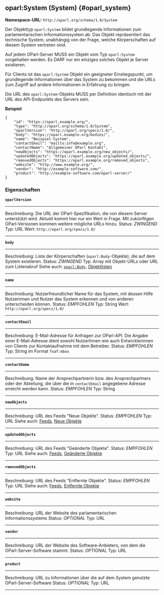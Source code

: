 oparl:System (System)   {#oparl_system}
--------------------

**Namespace-URL:** `http://oparl.org/schema/1.0/System`

Der Objekttyp `oparl:System` bildet grundlegende Informationen zum
parlamentarischen Informationssystem ab. Das Objekt repräsentiert
das technische System, unabhängig von der Frage, welche Körperschaften
auf diesem System vertreten sind.

Auf jedem OParl-Server MUSS ein Objekt vom Typ `oparl:System` vorgehalten
werden. Es DARF nur ein einziges solches Objekt je Server existieren.

Für Clients ist das `oparl:System` Objekt ein geeigneter Einstiegspunkt,
um grundlegende Informationen über das System zu bekommen und die URLs
zum Zugriff auf andere Informationen in Erfahrung zu bringen.

Die URL des `oparl:System`-Objekts MUSS per Definition identisch mit
der URL des API-Endpunkts des Servers sein.

**Beispiel**

~~~~~  {#system_ex2 .json}
{
    "id": "https://oparl.example.org/",
    "type": "http://oparl.org/schema/1.0/System",
    "oparlVersion": "http://oparl.org/specs/1.0/",
    "body": "https://oparl.example.org/bodies/",
    "name": "Beispiel-System",
    "contactEmail": "mailto:info@example.org",
    "contactName": "Allgemeiner OParl Kontakt",
    "newObjects": "https://oparl.example.org/new_objects/",
    "updatedObjects": "https://oparl.example.org/updated_objects/",
    "removedObjects": "https://oparl.example.org/removed_objects",
    "website": "http://www.example.org/",
    "vendor": "http://example-software.com/",
    "product": "http://example-software.com/oparl-server/"
}
~~~~~


### Eigenschaften

**`oparlVersion`**

-------------   -------------------------------------------------------
Beschreibung:   Die URL der OParl-Spezifikation, die von diesem Server
                unterstützt wird. Aktuell kommt hier nur ein Wert in
                Frage. Mit zukünftigen OParl-Versionen kommen weitere
                mögliche URLs hinzu.
Status:         _ZWINGEND_
Typ:            URL
Wert:           `http://oparl.org/specs/1.0/`
-------------   -------------------------------------------------------

**`body`**

-------------   -------------------------------------------------------
Beschreibung:   Liste der Körperschaften (`oparl:Body`-Objekte), die
                auf dem System existieren.
Status:         _ZWINGEND_
Typ:            Array mit Objekt-URLs oder URL zum Listenabruf
Siehe auch:     [`oparl:Body`](#oparl_body), [Objektlisten](#objektlisten)
-------------   -------------------------------------------------------

**`name`**

-------------   -------------------------------------------------------
Beschreibung:   Nutzerfreundlicher Name für das System, mit dessen
                Hilfe Nutzerinnen und Nutzer das System erkennen und
                von anderen unterscheiden können.
Status:         _EMPFOHLEN_
Typ:            String
Wert:           `http://oparl.org/specs/1.0/`
-------------   -------------------------------------------------------

**`contactEmail`**

-------------   -------------------------------------------------------
Beschreibung:   E-Mail-Adresse für Anfragen zur OParl-API. Die Angabe
                einer E-Mail-Adresse dient sowohl NutzerInnen wie auch
                Entwicklerinnen von Clients zur Kontaktaufnahme mit dem
                Betreiber.
Status:         _EMPFOHLEN_
Typ:            String im Format `foaf:mbox`
-------------   -------------------------------------------------------

**`contactName`**

-------------   -------------------------------------------------------
Beschreibung:   Name der Ansprechpartnerin bzw. des Ansprechpartners
                oder der Abteilung, die über die in `contactEmail`
                angegebene Adresse erreicht werden kann.
Status:         _EMPFOHLEN_
Typ:            String
-------------   -------------------------------------------------------


**`newObjects`**

-------------   -------------------------------------------------------
Beschreibung:   URL des Feeds "Neue Objekte".
Status:         _EMPFOHLEN_
Typ:            URL
Siehe auch:     [Feeds](#feeds), [Neue Objekte](#feed_neue_objekte)
-------------   -------------------------------------------------------

**`updatedObjects`**

-------------   -------------------------------------------------------
Beschreibung:   URL des Feeds "Geänderte Objekte".
Status:         _EMPFOHLEN_
Typ:            URL
Siehe auch:     [Feeds](#feeds), [Geänderte Objekte](#feed_geaenderte_objekte)
-------------   -------------------------------------------------------

**`removedObjects`**

-------------   -------------------------------------------------------
Beschreibung:   URL des Feeds "Entfernte Objekte".
Status:         _EMPFOHLEN_
Typ:            URL
Siehe auch:     [Feeds](#feeds), [Entfernte Objekte](#feed_entfernte_objekte)
-------------   -------------------------------------------------------

**`website`**

-------------   -------------------------------------------------------
Beschreibung:   URL der Website des parlamentarischen
                Informationssystems
Status:         _OPTIONAL_
Typ:            URL
-------------   -------------------------------------------------------

**`vendor`**

-------------   -------------------------------------------------------
Beschreibung:   URL der Website des Software-Anbieters, von dem die
                OParl-Server-Software stammt.
Status:         _OPTIONAL_
Typ:            URL
-------------   -------------------------------------------------------

**`product`**

-------------   -------------------------------------------------------
Beschreibung:   URL zu Informationen über die auf dem System genutzte
                OParl-Server-Software
Status:         _OPTIONAL_
Typ:            URL
-------------   -------------------------------------------------------
